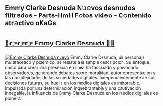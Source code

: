 ## Emmy Clarke Desnuda N𝚞𝚎vos desn𝚞dos filtr𝚊dos - Parts-HmH F𝚘tos vid𝚎o - C𝚘ntenido atr𝚊ctivo oKaGs

# <h2><a href="http://mbavlui.tromn.icu/?c=Emmy+Clarke+Desnuda">🔗👉👉👉 Emmy Clarke Desnuda 🔗🔗</a></h2>

[![Emmy Clarke Desnuda nuevo](https://i.imgur.com/pEAQMta.gif)](http://mbavlui.tromn.icu/?c=Emmy+Clarke+Desnuda)
Emmy Clarke Desnuda, un personaje multifacético y polémico, se resiste a la simple descripción. Su enfoque único para crear una presencia en línea ha fascinado y provocado observadores, generando debates sobre moralidad, autorrepresentación y las complejidades de las sociedades digitales. Independientemente de sus decisiones futuras, su huella en los medios digitales es imborrable. Impulsada por una determinación inquebrantable y una cautivación innegable, la influencia de Emmy Clarke Desnuda en los medios digitales es pionera.
